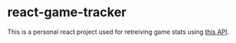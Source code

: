 # react-game-tracker
This is a personal react project used for retreiving game stats using  [this API](https://tracker.gg/developers).